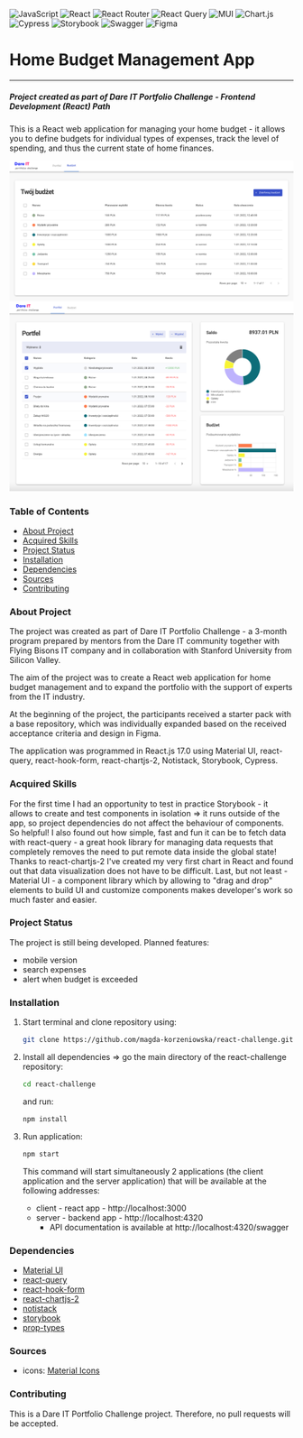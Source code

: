 ![JavaScript](https://img.shields.io/badge/javascript-%23323330.svg?style=for-the-badge&logo=javascript&logoColor=%23F7DF1E) ![React](https://img.shields.io/badge/React-20232A?style=for-the-badge&logo=react&logoColor=61DAFB) ![React Router](https://img.shields.io/badge/React_Router-CA4245?style=for-the-badge&logo=react-router&logoColor=white) ![React Query](https://img.shields.io/badge/-React%20Query-FF4154?style=for-the-badge&logo=react%20query&logoColor=white) ![MUI](https://img.shields.io/badge/MUI-%230081CB.svg?style=for-the-badge&logo=mui&logoColor=white) ![Chart.js](https://img.shields.io/badge/chart.js-F5788D.svg?style=for-the-badge&logo=chart.js&logoColor=white) ![Cypress](https://img.shields.io/badge/Cypress-17202C?style=for-the-badge&logo=cypress&logoColor=white) ![Storybook](https://img.shields.io/badge/-Storybook-FF4785?style=for-the-badge&logo=storybook&logoColor=white) ![Swagger](https://img.shields.io/badge/-Swagger-%23Clojure?style=for-the-badge&logo=swagger&logoColor=white) ![Figma](https://img.shields.io/badge/figma-%23F24E1E.svg?style=for-the-badge&logo=figma&logoColor=white)

# Home Budget Management App

---

##### Project created as part of _Dare IT Portfolio Challenge_ - Frontend Development (React) Path

This is a React web application for managing your home budget - it allows you to define budgets for individual types of expenses, track the level of spending, and thus the current state of home finances.

![Budget Page ](/client/src/assets/budget_page.png)
![Wallet Page ](/client/src/assets/wallet_page.png)

### Table of Contents

- [About Project](#about-project)
- [Acquired Skills](#acquired-skills)
- [Project Status](#project-status)
- [Installation](#installation)
- [Dependencies](#dependencies)
- [Sources](#sources)
- [Contributing](#contributing)

### About Project

The project was created as part of Dare IT Portfolio Challenge - a 3-month program prepared by mentors from the Dare IT community together with Flying Bisons IT company and in collaboration with Stanford University from Silicon Valley.

The aim of the project was to create a React web application for home budget management and to expand the portfolio with the support of experts from the IT industry.

At the beginning of the project, the participants received a starter pack with a base repository, which was individually expanded based on the received acceptance criteria and design in Figma.

The application was programmed in React.js 17.0 using Material UI, react-query, react-hook-form, react-chartjs-2, Notistack, Storybook, Cypress.

### Acquired Skills

For the first time I had an opportunity to test in practice Storybook - it allows to create and test components in isolation => it runs outside of the app, so project dependencies do not affect the behaviour of components. So helpful!
I also found out how simple, fast and fun it can be to fetch data with react-query - a great hook library for managing data requests that completely removes the need to put remote data inside the global state!
Thanks to react-chartjs-2 I've created my very first chart in React and found out that data visualization does not have to be difficult.
Last, but not least - Material UI - a component library which by allowing to "drag and drop" elements to build UI and customize components makes developer's work so much faster and easier.

### Project Status

The project is still being developed.
Planned features:

- mobile version
- search expenses
- alert when budget is exceeded

### Installation

1. Start terminal and clone repository using:
   ```bash
   git clone https://github.com/magda-korzeniowska/react-challenge.git`
   ```
2. Install all dependencies => go the main directory of the react-challenge repository:

   ```bash
   cd react-challenge
   ```

   and run:

   ```bash
   npm install
   ```

3. Run application:

   ```bash
   npm start
   ```

   This command will start simultaneously 2 applications (the client application and the server application) that will be available at the following addresses:

   - client - react app - http://localhost:3000
   - server - backend app - http://localhost:4320
     - API documentation is available at http://localhost:4320/swagger

### Dependencies

- [Material UI](https://mui.com)
- [react-query](https://react-query.tanstack.com)
- [react-hook-form](https://react-hook-form.com)
- [react-chartjs-2](https://github.com/reactchartjs/react-chartjs-2)
- [notistack](https://iamhosseindhv.com/notistack)
- [storybook](https://storybook.js.org)
- [prop-types](https://www.npmjs.com/package/prop-types)

### Sources

- icons: [Material Icons](https://mui.com/components/material-icons/)

### Contributing

This is a Dare IT Portfolio Challenge project. Therefore, no pull requests will be accepted.
